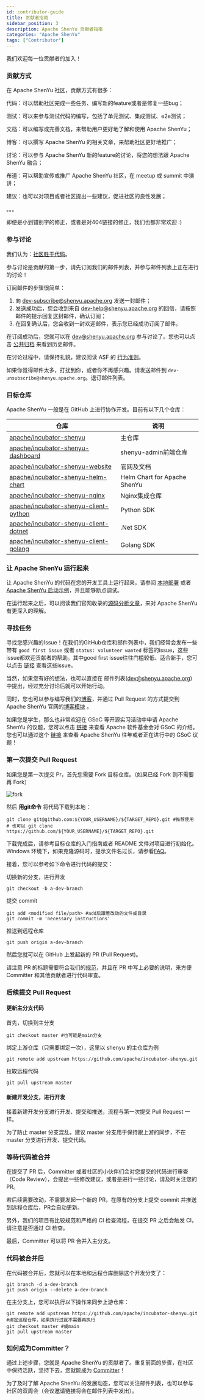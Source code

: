 ```yaml
---
id: contributor-guide
title: 贡献者指南
sidebar_position: 3
description: Apache ShenYu 贡献者指南
categories: "Apache ShenYu"
tags: ["Contributor"]
---
```


我们欢迎每一位贡献者的加入！

### 贡献方式

在 Apache ShenYu 社区，贡献方式有很多：

代码：可以帮助社区完成一些任务、编写新的feature或者是修复一些bug；

测试：可以来参与测试代码的编写，包括了单元测试、集成测试、e2e测试；

文档：可以编写或完善文档，来帮助用户更好地了解和使用 Apache ShenYu；

博客：可以撰写 Apache ShenYu 的相关文章，来帮助社区更好地推广；

讨论：可以参与 Apache ShenYu 新的feature的讨论，将您的想法跟 Apache ShenYu 融合；

布道：可以帮助宣传或推广 Apache ShenYu 社区，在 meetup 或 summit 中演讲；

建议：也可以对项目或者社区提出一些建议，促进社区的良性发展；

。。。

即便是小到错别字的修正，或者是对404链接的修正，我们也都非常欢迎 :)

### 参与讨论

我们认为：[社区胜于代码](https://www.apache.org/theapacheway/index.html)。

参与讨论是贡献的第一步，请先订阅我们的邮件列表，并参与邮件列表上正在进行的讨论！

订阅邮件的步骤很简单：

1. 向 [dev-subscribe@shenyu.apache.org](mailto:dev-subscribe@shenyu.apache.org) 发送一封邮件；
2. 发送成功后，您会收到来自 [dev-help@shenyu.apache.org](mailto:dev-help@shenyu.apache.org) 的回信，请按照邮件的提示回复这封邮件，确认订阅；
3. 在回复确认后，您会收到一封欢迎邮件，表示您已经成功订阅了邮件。

在订阅成功后，您就可以在 [dev@shenyu.apache.org](mailto:dev@shenyu.apache.org) 参与讨论了。您也可以点击 [公共归档](https://lists.apache.org/list.html?dev@shenyu.apache.org) 来看到历史邮件。

在讨论过程中，请保持礼貌，建议阅读 ASF 的 [行为准则](https://www.apache.org/foundation/policies/conduct.html)。

如果你觉得邮件太多，打扰到你，或者你不再感兴趣。请发送邮件到 `dev-unsubscribe@shenyu.apache.org`。退订邮件列表。

### 目标仓库

Apache ShenYu 一般是在 GitHub 上进行协作开发。目前有以下几个仓库：

| 仓库                                                         | 说明                         |
| ------------------------------------------------------------ | ---------------------------- |
| [apache/incubator-shenyu](https://github.com/apache/incubator-shenyu) | 主仓库                       |
| [apache/incubator-shenyu-dashboard](https://github.com/apache/incubator-shenyu-dashboard) | shenyu-admin前端仓库         |
| [apache/incubator-shenyu-website](https://github.com/apache/incubator-shenyu-website) | 官网及文档                   |
| [apache/incubator-shenyu-helm-chart](https://github.com/apache/incubator-shenyu-helm-chart) | Helm Chart for Apache ShenYu |
| [apache/incubator-shenyu-nginx](https://github.com/apache/incubator-shenyu-nginx) | Nginx集成仓库                |
| [apache/incubator-shenyu-client-python](https://github.com/apache/incubator-shenyu-client-python) | Python SDK                   |
| [apache/incubator-shenyu-client-dotnet](https://github.com/apache/incubator-shenyu-client-dotnet) | .Net SDK                     |
| [apache/incubator-shenyu-client-golang](https://github.com/apache/incubator-shenyu-client-golang) | Golang SDK                   |

### 让 Apache ShenYu 运行起来

让 Apache ShenYu 的代码在您的开发工具上运行起来，请参阅 [本地部署](../docs/next/deployment/deployment-local) 或者 [Apache ShenYu 启动示例](../blog/Start-SourceCode-Analysis-Start-Demo)，并且能够断点调试。

在运行起来之后，可以阅读我们官网收录的[源码分析文章](../blog)，来对 Apache ShenYu 有更深入的理解。

### 寻找任务

寻找您感兴趣的Issue！在我们的GitHub仓库和邮件列表中，我们经常会发布一些带有 `good first issue` 或者 `status: volunteer wanted` 标签的issue，这些issue都欢迎贡献者的帮助。其中good first issue往往门槛较低、适合新手，您可以点击 [链接](https://github.com/apache/incubator-shenyu/issues?q=is%3Aopen+is%3Aissue+label%3A%22good+first+issue%22%2C%22status%3A+volunteer+wanted%22) 查看这些issue。

当然，如果您有好的想法，也可以直接在 邮件列表(dev@shenyu.apache.org) 中提出，经过充分讨论后就可以开始行动。

同时，您也可以参与编写我们的[博客](../blog)，并通过 Pull Request 的方式提交到 Apache ShenYu 官网的[博客模块](https://github.com/apache/incubator-shenyu-website/tree/main/blog) 。

如果您是学生，那么也非常欢迎在 GSoC 等开源实习活动中申请 Apache ShenYu 的议题，您可以点击 [链接](https://community.apache.org/gsoc.html) 来查看 Apache 软件基金会对 GSoC 的介绍。您也可以通过这个 [链接](https://github.com/apache/incubator-shenyu/issues?q=is%3Aopen+is%3Aissue+label%3Agsoc) 来查看 Apache ShenYu 往年或者正在进行中的 GSoC 议题！

### 第一次提交 Pull Request

如果您是第一次提交 Pr，首先您需要 Fork 目标仓库。（如果已经 Fork 则不需要再 Fork）

![fork](/img/community/fork.png)

然后 **用git命令** 将代码下载到本地：

```shell
git clone git@github.com:${YOUR_USERNAME}/${TARGET_REPO}.git #推荐使用
# 也可以 git clone https://github.com/${YOUR_USERNAME}/${TARGET_REPO}.git
```

下载完成后，请参考目标仓库的入门指南或者 README 文件对项目进行初始化。Windows 环境下，如果克隆源码时，提示文件名过长，请参看[FAQ](../faq)。

接着，您可以参考如下命令进行代码的提交：

切换新的分支，进行开发

```shell
git checkout -b a-dev-branch
```

提交 commit

```shell
git add <modified file/path> #add后跟着改动的文件或目录
git commit -m 'necessary instructions'
```

推送到远程仓库

```shell
git push origin a-dev-branch
```

然后您就可以在 GitHub 上发起新的 PR (Pull Request)。

请注意 PR 的标题需要符合我们的[规范](../issue-pr)，并且在 PR 中写上必要的说明，来方便 Committer 和其他贡献者进行代码审查。

### 后续提交 Pull Request

#### 更新主分支代码

首先，切换到主分支

```shell
git checkout master #也可能是main分支
```

绑定上游仓库（只需要绑定一次），这里以 shenyu 的主仓库为例

```shell
git remote add upstream https://github.com/apache/incubator-shenyu.git
```

拉取远程代码

```shell
git pull upstream master
```

#### 新建开发分支，进行开发

接着新建开发分支进行开发、提交和推送，流程与第一次提交 Pull Request 一样。

为了防止 master 分支混乱，建议 master 分支用于保持跟上游的同步，不在 master 分支进行开发、提交代码。

### 等待代码被合并

在提交了 PR 后，Committer 或者社区的小伙伴们会对您提交的代码进行审查（Code Review），会提出一些修改建议，或者是进行一些讨论，请及时关注您的PR。

若后续需要改动，不需要发起一个新的 PR，在原有的分支上提交 commit 并推送到远程仓库后，PR会自动更新。

另外，我们的项目有比较规范和严格的 CI 检查流程，在提交 PR 之后会触发 CI，请注意是否通过 CI 检查。

最后，Committer 可以将 PR 合并入主分支。

### 代码被合并后

在代码被合并后，您就可以在本地和远程仓库删除这个开发分支了：

```shell
git branch -d a-dev-branch
git push origin --delete a-dev-branch
```

在主分支上，您可以执行以下操作来同步上游仓库：

```shell
git remote add upstream https://github.com/apache/incubator-shenyu.git #绑定远程仓库，如果执行过就不需要再执行
git checkout master #或main
git pull upstream master
```

### 如何成为Committer？

通过上述步骤，您就是 Apache ShenYu 的贡献者了。重复前面的步骤，在社区中保持活跃，坚持下去，您就能成为 [Committer](../committer)！

为了及时了解 Apache ShenYu 的发展动态，您可以关注邮件列表，也可以参与社区的双周会（会议邀请链接将会在邮件列表中发出）。
